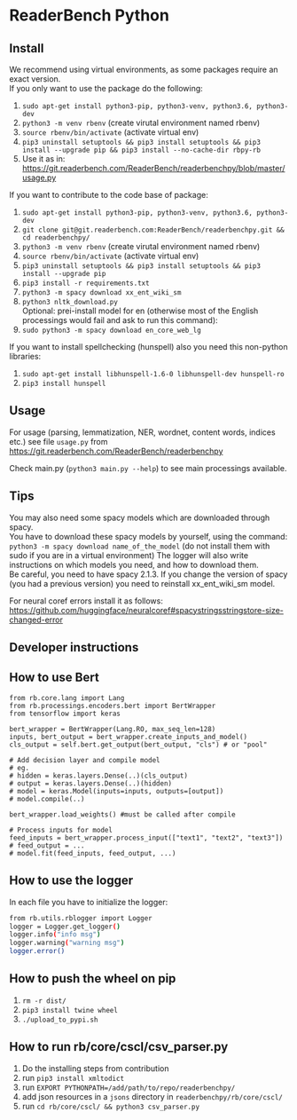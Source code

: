 # ReaderBench Python

## Install
We recommend using virtual environments, as some packages require an exact version.   
If you only want to use the package do the following:  
1. `sudo apt-get install python3-pip, python3-venv, python3.6, python3-dev`    
2. `python3 -m venv rbenv` (create virutal environment named rbenv)
3. `source rbenv/bin/activate` (activate virtual env)
4. `pip3 uninstall setuptools && pip3 install setuptools && pip3 install --upgrade pip && pip3 install --no-cache-dir rbpy-rb`
5. Use it as in: https://git.readerbench.com/ReaderBench/readerbenchpy/blob/master/usage.py  

If you want to contribute to the code base of package:   
1. `sudo apt-get install python3-pip, python3-venv, python3.6, python3-dev`    
2. `git clone git@git.readerbench.com:ReaderBench/readerbenchpy.git && cd readerbenchpy/`  
3. `python3 -m venv rbenv` (create virutal environment named rbenv)
4. `source rbenv/bin/activate` (activate virtual env)
5. `pip3 uninstall setuptools && pip3 install setuptools && pip3 install --upgrade pip`
6. `pip3 install -r requirements.txt` 
7. `python3 -m spacy download xx_ent_wiki_sm`
8. `python3 nltk_download.py`  
Optional: prei-install model for en (otherwise most of the English processings would fail
    and ask to run this command):
9. `sudo python3 -m spacy download en_core_web_lg`


If you want to install spellchecking (hunspell) also you need this non-python libraries:
1. `sudo apt-get install libhunspell-1.6-0 libhunspell-dev hunspell-ro`
2. `pip3 install hunspell`

## Usage
For usage (parsing, lemmatization, NER, wordnet, content words, indices etc.)  see file `usage.py` from 
https://git.readerbench.com/ReaderBench/readerbenchpy    

Check main.py (`python3 main.py --help`) to see main processings available.

## Tips
You may also need some spacy models which are downloaded through spacy.     
You have to download these spacy models by yourself, using the command:    
`python3 -m spacy download name_of_the_model`   (do not install them with sudo if you are in a virtual environment)
The logger will also write instructions on which models you need, and how to download them.  
Be careful, you need to have spacy 2.1.3. 
If you change the version of spacy (you had a previous version) you need to reinstall xx_ent_wiki_sm model.

For neural coref errors install it as follows: https://github.com/huggingface/neuralcoref#spacystringsstringstore-size-changed-error

## Developer instructions

## How to use Bert
```
from rb.core.lang import Lang
from rb.processings.encoders.bert import BertWrapper
from tensorflow import keras

bert_wrapper = BertWrapper(Lang.RO, max_seq_len=128)
inputs, bert_output = bert_wrapper.create_inputs_and_model()
cls_output = self.bert.get_output(bert_output, "cls") # or "pool"

# Add decision layer and compile model
# eg. 
# hidden = keras.layers.Dense(..)(cls_output)
# output = keras.layers.Dense(..)(hidden)
# model = keras.Model(inputs=inputs, outputs=[output])
# model.compile(..)

bert_wrapper.load_weights() #must be called after compile

# Process inputs for model
feed_inputs = bert_wrapper.process_input(["text1", "text2", "text3"])
# feed_output = ...
# model.fit(feed_inputs, feed_output, ...)
```

## How to use the logger
In each file you have to initialize the logger:  
```sh
from rb.utils.rblogger import Logger  
logger = Logger.get_logger() 
logger.info("info msg")
logger.warning("warning msg")  
logger.error()
```
## How to push the wheel on pip
1. `rm -r dist/`
2. `pip3 install twine wheel`
3. `./upload_to_pypi.sh`


## How to run rb/core/cscl/csv_parser.py
1. Do the installing steps from contribution
2. run `pip3 install xmltodict`
3. run `EXPORT PYTHONPATH=/add/path/to/repo/readerbenchpy/`
4. add json resources in a `jsons` directory in `readerbenchpy/rb/core/cscl/`
5. run `cd rb/core/cscl/ && python3 csv_parser.py`
